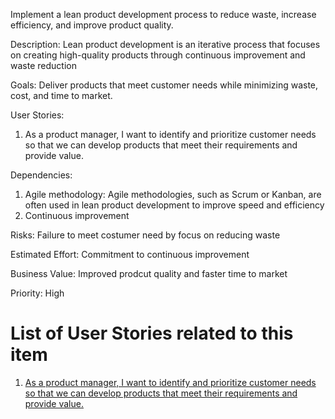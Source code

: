 Implement a lean product development process to reduce waste, increase efficiency, and improve product quality.

Description: Lean product development is an iterative process that focuses on creating high-quality products through continuous improvement and waste reduction

Goals: Deliver products that meet customer needs while minimizing waste, cost, and time to market.

User Stories:
  1) As a product manager, I want to identify and prioritize customer needs so that we can develop products that meet their requirements and provide value.

Dependencies: 
  1) Agile methodology: Agile methodologies, such as Scrum or Kanban, are often used in lean product development to improve speed and efficiency
  2) Continuous improvement

Risks: Failure to meet costumer need by focus on reducing waste

Estimated Effort: Commitment to continuous improvement

Business Value: Improved prodcut quality and faster time to market

Priority: High

# List of User Stories related to this item

1)  [As a product manager, I want to identify and prioritize customer needs so that we can develop products that meet their requirements and provide value.](https://github.com/jnarlyv/mywebclass-agile-docs/blob/projectmod/documentation/templates/theme/initiatives/epics/stories/lean1.md)
